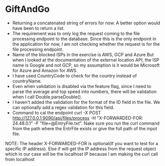 # GiftAndGo
- Returning a concatenated string of errors for now. A better option would have been to return a list.
- The requirement was to only log the request coming to the file processing endpoint to the database. Since this is the only endpoint in the application for now, I am not checking whether the request is for the file processing endpoint.
- Name of the blocked ISPs in the exercise is 
  AWS,
  GCP and 
  Azure
But when I looked at the documentation of the external location API, the ISP name is
Google and not GCP, so my assumption is it would be Microsoft for Azure and Amazon for AWS.
- I have used CountryCode to check for the country instead of countryName. 
- Even when validation is disabled via the feature flag, since I need to parse the average and top speed into numbers, there will be validation when I call Double.parseDouble().
- I haven't added the validation for the format of the ID field in the file. We can optionally add a regex validation for this field.
- Command to cal the endpoint curl -X POST http://127.0.0.1:9090/api/files/process -H "X-FORWARDED-FOR: 24.48.0.1" -F "file=@EntryFile.txt". Nake sure you run the curl command from the path where the EntrFile exists or give the full path of the input file.

NOTE: The header X-FORWARDED-FOR is optional(If you want to test for a specific IP address). Else if will get the IP address from the request object which in our case will be the localhost IP because I am making the curl call from localhost